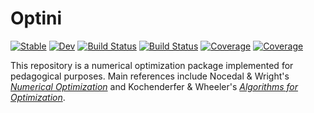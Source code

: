 # Optini

[![Stable](https://img.shields.io/badge/docs-stable-blue.svg)](https://lhnguyen-vn.github.io/Optini.jl/stable)
[![Dev](https://img.shields.io/badge/docs-dev-blue.svg)](https://lhnguyen-vn.github.io/Optini.jl/dev)
[![Build Status](https://travis-ci.com/lhnguyen-vn/Optini.jl.svg?branch=main)](https://travis-ci.com/lhnguyen-vn/Optini.jl)
[![Build Status](https://ci.appveyor.com/api/projects/status/github/lhnguyen-vn/Optini.jl?svg=true)](https://ci.appveyor.com/project/lhnguyen-vn/Optini-jl)
[![Coverage](https://codecov.io/gh/lhnguyen-vn/Optini.jl/branch/main/graph/badge.svg)](https://codecov.io/gh/lhnguyen-vn/Optini.jl)
[![Coverage](https://coveralls.io/repos/github/lhnguyen-vn/Optini.jl/badge.svg?branch=main)](https://coveralls.io/github/lhnguyen-vn/Optini.jl?branch=main)

This repository is a numerical optimization package implemented for pedagogical purposes. Main references include Nocedal & Wright's [*Numerical Optimization*](https://www.springer.com/gp/book/9780387303031) and Kochenderfer & Wheeler's [*Algorithms for Optimization*](https://mitpress.mit.edu/books/algorithms-optimization).
